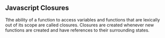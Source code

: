 ## Javascript Closures
Tthe ability of a function to access variables and functions that are lexically out of its scope are called closures. Closures are created whenever new functions are created and have references to their surrounding states.


